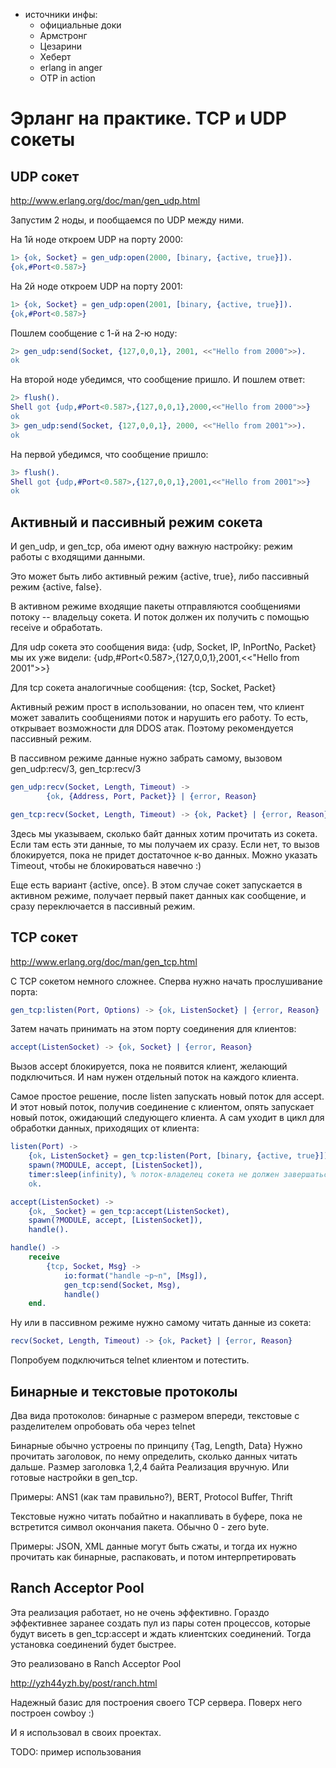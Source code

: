 - источники инфы:
  - официальные доки
  - Армстронг
  - Цезарини
  - Хеберт
  - erlang in anger
  - OTP in action


# Эрланг на практике. TCP и UDP сокеты

## UDP сокет

http://www.erlang.org/doc/man/gen_udp.html

Запустим 2 ноды, и пообщаемся по UDP между ними.

На 1й ноде откроем UDP на порту 2000:
```erlang
1> {ok, Socket} = gen_udp:open(2000, [binary, {active, true}]).
{ok,#Port<0.587>}
```

На 2й ноде откроем UDP на порту 2001:
```erlang
1> {ok, Socket} = gen_udp:open(2001, [binary, {active, true}]).
{ok,#Port<0.587>}
```

Пошлем сообщение с 1-й на 2-ю ноду:
```erlang
2> gen_udp:send(Socket, {127,0,0,1}, 2001, <<"Hello from 2000">>).
ok
```

На второй ноде убедимся, что сообщение пришло. И пошлем ответ:
```erlang
2> flush().
Shell got {udp,#Port<0.587>,{127,0,0,1},2000,<<"Hello from 2000">>}
ok
3> gen_udp:send(Socket, {127,0,0,1}, 2000, <<"Hello from 2001">>).
ok
```

На первой убедимся, что сообщение пришло:
```erlang
3> flush().
Shell got {udp,#Port<0.587>,{127,0,0,1},2001,<<"Hello from 2001">>}
ok
```


## Активный и пассивный режим сокета

И gen_udp, и gen_tcp, оба имеют одну важную настройку: режим работы с входящими данными.

Это может быть либо активный режим {active, true}, либо пассивный режим {active, false}.

В активном режиме входящие пакеты отправляются сообщениями потоку -- владельцу сокета.
И поток должен их получить с помощью receive и обработать.

Для udp сокета это сообщения вида:
{udp, Socket, IP, InPortNo, Packet}
мы их уже видели:
{udp,#Port<0.587>,{127,0,0,1},2001,<<"Hello from 2001">>}

Для tcp сокета аналогичные сообщения:
{tcp, Socket, Packet}

Активный режим прост в использовании, но опасен тем, что клиент может
завалить сообщениями поток и нарушить его работу. То есть, открывает возможности
для DDOS атак. Поэтому рекомендуется пассивный режим.

В пассивном режиме данные нужно забрать самому, вызовом
gen_udp:recv/3, gen_tcp:recv/3

```erlang
gen_udp:recv(Socket, Length, Timeout) ->
        {ok, {Address, Port, Packet}} | {error, Reason}

gen_tcp:recv(Socket, Length, Timeout) -> {ok, Packet} | {error, Reason}
```

Здесь мы указываем, сколько байт данных хотим прочитать из сокета. Если там есть
эти данные, то мы получаем их сразу. Если нет, то вызов блокируется, пока не
придет достаточное к-во данных. Можно указать Timeout, чтобы не блокироваться навечно :)

Еще есть вариант {active, once}. В этом случае сокет запускается в активном режиме,
получает первый пакет данных как сообщение, и сразу переключается в пассивный режим.


## TCP сокет

http://www.erlang.org/doc/man/gen_tcp.html

С TCP сокетом немного сложнее. Сперва нужно начать прослушивание порта:
```erlang
gen_tcp:listen(Port, Options) -> {ok, ListenSocket} | {error, Reason}
```

Затем начать принимать на этом порту соединения для клиентов:
```erlang
accept(ListenSocket) -> {ok, Socket} | {error, Reason}
```

Вызов accept блокируется, пока не появится клиент, желающий подключиться.
И нам нужен отдельный поток на каждого клиента.

Самое простое решение, после listen запускать новый поток для accept.
И этот новый поток, получив соединение с клиентом, опять запускает
новый поток, ожидающий следующего клиента. А сам уходит в цикл для
обработки данных, приходящих от клиента:

```erlang
listen(Port) ->
    {ok, ListenSocket} = gen_tcp:listen(Port, [binary, {active, true}]),
    spawn(?MODULE, accept, [ListenSocket]),
    timer:sleep(infinity), % поток-владелец сокета не должен завершаться
    ok.

accept(ListenSocket) ->
    {ok, _Socket} = gen_tcp:accept(ListenSocket),
    spawn(?MODULE, accept, [ListenSocket]),
    handle().

handle() ->
    receive
        {tcp, Socket, Msg} ->
            io:format("handle ~p~n", [Msg]),
            gen_tcp:send(Socket, Msg),
            handle()
    end.
```

Ну или в пассивном режиме нужно самому читать данные из сокета:
```erlang
recv(Socket, Length, Timeout) -> {ok, Packet} | {error, Reason}
```

Попробуем подключиться telnet клиентом и потестить.


## Бинарные и текстовые протоколы

Два вида протоколов: бинарные с размером впереди, текстовые с разделителем
опробовать оба через telnet

Бинарные обычно устроены по принципу {Tag, Length, Data}
Нужно прочитать заголовок, по нему определить, сколько данных читать дальше.
Размер заголовка 1,2,4 байта
Реализация вручную. Или готовые настройки в gen_tcp.

Примеры: ANS1 (как там правильно?), BERT, Protocol Buffer, Thrift

Текстовые нужно читать побайтно и накапливать в буфере, пока не встретится символ
окончания пакета. Обычно 0 - zero byte.

Примеры: JSON, XML
данные могут быть сжаты, и тогда их нужно прочитать как бинарные, распаковать,
и потом интерпретировать


## Ranch Acceptor Pool

Эта реализация работает, но не очень эффективно. Гораздо эффективнее заранее создать пул
из пары сотен процессов, которые будут висеть в gen_tcp:accept и ждать клиентских соединений.
Тогда установка соединений будет быстрее.

Это реализовано в Ranch Acceptor Pool

http://yzh44yzh.by/post/ranch.html

Надежный базис для построения своего TCP сервера. Поверх него построен cowboy :)

И я использовал в своих проектах.

TODO: пример использования

